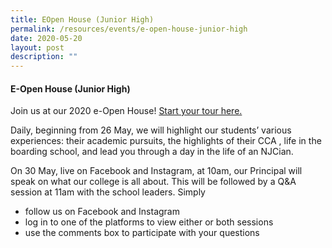 ```yaml
---
title: EOpen House (Junior High)
permalink: /resources/events/e-open-house-junior-high
date: 2020-05-20
layout: post
description: ""
---
```

#### E-Open House (Junior High)

Join us at our 2020 e-Open House! [Start your tour here.](https://moe-nationaljc-staging.netlify.app/junior-high-e-open-house/)

Daily, beginning from 26 May, we will highlight our students’ various experiences: their academic pursuits, the highlights of their CCA , life in the boarding school, and lead you through a day in the life of an NJCian.

On 30 May, live on Facebook and Instagram, at 10am, our Principal will speak on what our college is all about. This will be followed by a Q&A session at 11am with the school leaders. Simply

*   follow us on Facebook and Instagram
*   log in to one of the platforms to view either or both sessions
*   use the comments box to participate with your questions